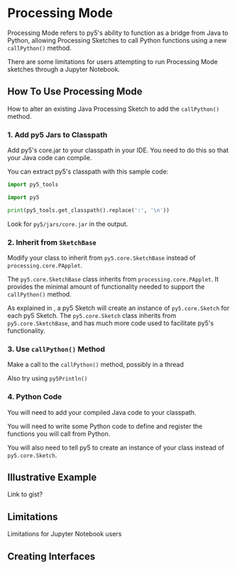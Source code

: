 # Processing Mode

Processing Mode refers to py5's ability to function as a bridge from Java to Python, allowing Processing Sketches to call Python functions using a new `callPython()` method.

There are some limitations for users attempting to run Processing Mode sketches through a Jupyter Notebook.

## How To Use Processing Mode

How to alter an existing Java Processing Sketch to add the `callPython()` method.

### 1. Add py5 Jars to Classpath

Add py5's core.jar to your classpath in your IDE. You need to do this so that your Java code can compile.

You can extract py5's classpath with this sample code:

```python
import py5_tools

import py5

print(py5_tools.get_classpath().replace(':', '\n'))
```

Look for `py5/jars/core.jar` in the output.

### 2. Inherit from `SketchBase`

Modify your class to inherit from `py5.core.SketchBase` instead of `processing.core.PApplet`.

The `py5.core.SketchBase` class inherits from `processing.core.PApplet`. It provides the minimal amount of functionality needed to support the `callPython()` method.

As explained in [](/developer/how_does_py5_work), a py5 Sketch will create an instance of `py5.core.Sketch` for each py5 Sketch. The `py5.core.Sketch` class inherits from `py5.core.SketchBase`, and has much more code used to facilitate py5's functionality.

### 3. Use `callPython()` Method

Make a call to the `callPython()` method, possibly in a thread

Also try using `py5Println()`

### 4. Python Code

You will need to add your compiled Java code to your classpath.

You will need to write some Python code to define and register the functions you will call from Python.

You will also need to tell py5 to create an instance of your class instead of `py5.core.Sketch`.

## Illustrative Example

Link to gist?

## Limitations

Limitations for Jupyter Notebook users

## Creating Interfaces
